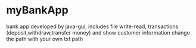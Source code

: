 # myBankApp
bank app developed by java-gui, 
includes file write-read, 
transactions (deposit,withdraw,transfer money) and show customer information
change the path with your own txt path 
